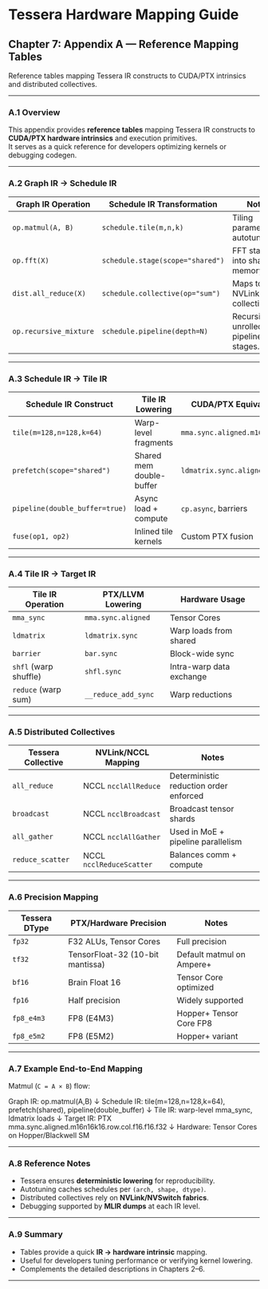 # Tessera Hardware Mapping Guide
## Chapter 7: Appendix A — Reference Mapping Tables

Reference tables mapping Tessera IR constructs to CUDA/PTX intrinsics and distributed collectives.

---

### A.1 Overview

This appendix provides **reference tables** mapping Tessera IR constructs to **CUDA/PTX hardware intrinsics** and execution primitives.  
It serves as a quick reference for developers optimizing kernels or debugging codegen.

---

### A.2 Graph IR → Schedule IR

| Graph IR Operation     | Schedule IR Transformation     | Notes |
|------------------------|--------------------------------|-------|
| `op.matmul(A, B)`      | `schedule.tile(m,n,k)`         | Tiling parameters autotuned. |
| `op.fft(X)`            | `schedule.stage(scope="shared")`| FFT staged into shared memory. |
| `dist.all_reduce(X)`   | `schedule.collective(op="sum")` | Maps to NVLink/NCCL collective. |
| `op.recursive_mixture` | `schedule.pipeline(depth=N)`   | Recursion unrolled into pipeline stages. |

---

### A.3 Schedule IR → Tile IR

| Schedule IR Construct            | Tile IR Lowering         | CUDA/PTX Equivalent |
|----------------------------------|--------------------------|---------------------|
| `tile(m=128,n=128,k=64)`         | Warp-level fragments     | `mma.sync.aligned.m16n16k16` |
| `prefetch(scope="shared")`       | Shared mem double-buffer | `ldmatrix.sync.aligned` |
| `pipeline(double_buffer=true)`   | Async load + compute     | `cp.async`, barriers |
| `fuse(op1, op2)`                 | Inlined tile kernels     | Custom PTX fusion |

---

### A.4 Tile IR → Target IR

| Tile IR Operation     | PTX/LLVM Lowering      | Hardware Usage |
|-----------------------|------------------------|----------------|
| `mma_sync`            | `mma.sync.aligned`     | Tensor Cores |
| `ldmatrix`            | `ldmatrix.sync`        | Warp loads from shared |
| `barrier`             | `bar.sync`             | Block-wide sync |
| `shfl` (warp shuffle) | `shfl.sync`            | Intra-warp data exchange |
| `reduce` (warp sum)   | `__reduce_add_sync`    | Warp reductions |

---

### A.5 Distributed Collectives

| Tessera Collective   | NVLink/NCCL Mapping    | Notes |
|----------------------|------------------------|-------|
| `all_reduce`         | NCCL `ncclAllReduce`   | Deterministic reduction order enforced |
| `broadcast`          | NCCL `ncclBroadcast`   | Broadcast tensor shards |
| `all_gather`         | NCCL `ncclAllGather`   | Used in MoE + pipeline parallelism |
| `reduce_scatter`     | NCCL `ncclReduceScatter`| Balances comm + compute |

---

### A.6 Precision Mapping

| Tessera DType | PTX/Hardware Precision | Notes |
|---------------|-------------------------|-------|
| `fp32`        | F32 ALUs, Tensor Cores  | Full precision |
| `tf32`        | TensorFloat-32 (10-bit mantissa) | Default matmul on Ampere+ |
| `bf16`        | Brain Float 16          | Tensor Core optimized |
| `fp16`        | Half precision          | Widely supported |
| `fp8_e4m3`    | FP8 (E4M3)              | Hopper+ Tensor Core FP8 |
| `fp8_e5m2`    | FP8 (E5M2)              | Hopper+ variant |

---

### A.7 Example End-to-End Mapping

Matmul (`C = A × B`) flow:

Graph IR:      op.matmul(A,B)
↓
Schedule IR:   tile(m=128,n=128,k=64), prefetch(shared), pipeline(double_buffer)
↓
Tile IR:       warp-level mma_sync, ldmatrix loads
↓
Target IR:     PTX mma.sync.aligned.m16n16k16.row.col.f16.f16.f32
↓
Hardware:      Tensor Cores on Hopper/Blackwell SM

---

### A.8 Reference Notes

- Tessera ensures **deterministic lowering** for reproducibility.  
- Autotuning caches schedules per `(arch, shape, dtype)`.  
- Distributed collectives rely on **NVLink/NVSwitch fabrics**.  
- Debugging supported by **MLIR dumps** at each IR level.  

---

### A.9 Summary

- Tables provide a quick **IR → hardware intrinsic** mapping.  
- Useful for developers tuning performance or verifying kernel lowering.  
- Complements the detailed descriptions in Chapters 2–6.  

---
